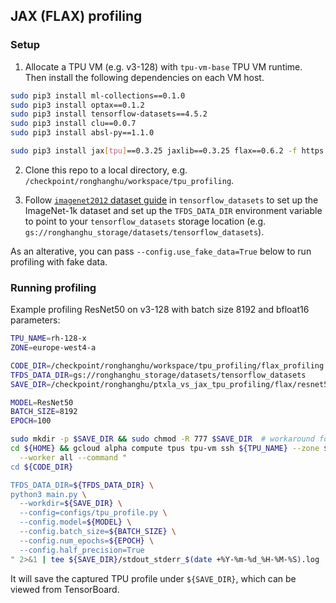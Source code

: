 ## JAX (FLAX) profiling

### Setup

1. Allocate a TPU VM (e.g. v3-128) with `tpu-vm-base` TPU VM runtime. Then install the following dependencies on each VM host.
```bash
sudo pip3 install ml-collections==0.1.0
sudo pip3 install optax==0.1.2
sudo pip3 install tensorflow-datasets==4.5.2
sudo pip3 install clu==0.0.7
sudo pip3 install absl-py==1.1.0

sudo pip3 install jax[tpu]==0.3.25 jaxlib==0.3.25 flax==0.6.2 -f https://storage.googleapis.com/jax-releases/libtpu_releases.html
```

2. Clone this repo to a local directory, e.g. `/checkpoint/ronghanghu/workspace/tpu_profiling`.

3. Follow [`imagenet2012` dataset guide](https://www.tensorflow.org/datasets/catalog/imagenet2012) in `tensorflow_datasets` to set up the ImageNet-1k dataset and set up the `TFDS_DATA_DIR` environment variable to point to your `tensorflow_datasets` storage location (e.g. `gs://ronghanghu_storage/datasets/tensorflow_datasets`).

As an alterative, you can pass `--config.use_fake_data=True` below to run profiling with fake data.

### Running profiling

Example profiling ResNet50 on v3-128 with batch size 8192 and bfloat16 parameters:
```bash
TPU_NAME=rh-128-x
ZONE=europe-west4-a

CODE_DIR=/checkpoint/ronghanghu/workspace/tpu_profiling/flax_profiling
TFDS_DATA_DIR=gs://ronghanghu_storage/datasets/tensorflow_datasets
SAVE_DIR=/checkpoint/ronghanghu/ptxla_vs_jax_tpu_profiling/flax/resnet50_bs8192_bfloat16_img224_sgd_v3-128

MODEL=ResNet50
BATCH_SIZE=8192
EPOCH=100

sudo mkdir -p $SAVE_DIR && sudo chmod -R 777 $SAVE_DIR  # workaround for permission issue
cd ${HOME} && gcloud alpha compute tpus tpu-vm ssh ${TPU_NAME} --zone ${ZONE} \
  --worker all --command "
cd ${CODE_DIR}

TFDS_DATA_DIR=${TFDS_DATA_DIR} \
python3 main.py \
  --workdir=${SAVE_DIR} \
  --config=configs/tpu_profile.py \
  --config.model=${MODEL} \
  --config.batch_size=${BATCH_SIZE} \
  --config.num_epochs=${EPOCH} \
  --config.half_precision=True
" 2>&1 | tee ${SAVE_DIR}/stdout_stderr_$(date +%Y-%m-%d_%H-%M-%S).log
```

It will save the captured TPU profile under `${SAVE_DIR}`, which can be viewed from TensorBoard.
